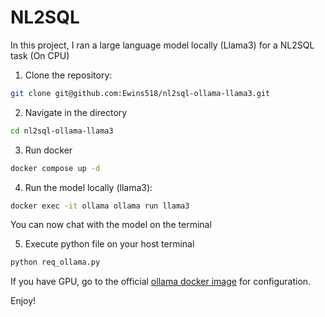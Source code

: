 # NL2SQL

In this project, I ran a large language model locally (Llama3) for a NL2SQL task (On CPU)

1. Clone the repository:
```bash
git clone git@github.com:Ewins518/nl2sql-ollama-llama3.git
```

2. Navigate in the directory
```bash
cd nl2sql-ollama-llama3
```

3. Run docker
```bash
docker compose up -d
```

4. Run the model locally (llama3):

```bash
docker exec -it ollama ollama run llama3
```

You can now chat with the model on the terminal

5. Execute python file on your host terminal
```bash
python req_ollama.py
```

If you have GPU, go to the official  [ollama docker image](https://hub.docker.com/r/ollama/ollama) for configuration.

Enjoy!
